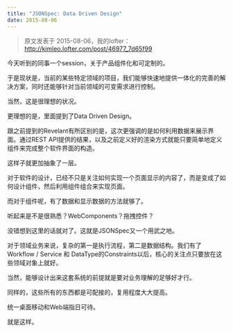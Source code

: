 ```yaml
---
title: "JSONSpec: Data Driven Design"
date: 2015-08-06
---
```


> 原文发表于 2015-08-06，我的lofter：http://kimleo.lofter.com/post/46977_7d65f99

今天听到的同事一个session，关于产品组件化和可定制的。

于是现状是，当前的某些特定领域的项目，我们能够快速地提供一体化的完善的解决方案，同时还能够针对当前领域的可变需求进行控制。

当然，这是很理想的状况。

更理想的是，里面提到了Data Driven Design。

跟之前提到的Revelant有所区别的是，这次更强调的是如何利用数据来展示界面。通过REST API提供的结果，以及之前定义好的渲染方式就能只要简单地定义组件来完成整个软件界面的构造。

这样子就更加抽象了一层。

对于软件的设计，已经不只是关注如何实现一个页面显示的内容了，而是变成了如何设计组件，然后利用组件组合来实现页面。

而对于组件呢，有了数据和显示数据的方法就够了。

听起来是不是很熟悉？WebComponents？拖拽控件？

没错想到这里的话就对了。这就是JSONSpec又一个用武之地。


对于领域业务来说，复杂的第一是执行流程，第二是数据结构。我们有了Workflow / Service 和 DataType的Constraints以后，核心的关注点只要放在这些领域对象上就好。

当然，能够设计出来这套系统的前提就是要对业务理解的足够好才行。

同样的，这些所有的东西都是可配接的，复用程度大大提高。

统一桌面移动和Web端指日可待。

就是这样。